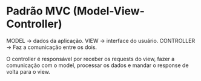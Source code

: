 # Padrão MVC (Model-View-Controller)

MODEL -> dados da aplicação.
VIEW -> interface do usuário.
CONTROLLER -> Faz a comunicação entre os dois.

O controller é responsável por receber os requests do view,
fazer a comunicação com o model, processar os dados e mandar
o response de volta para o view.